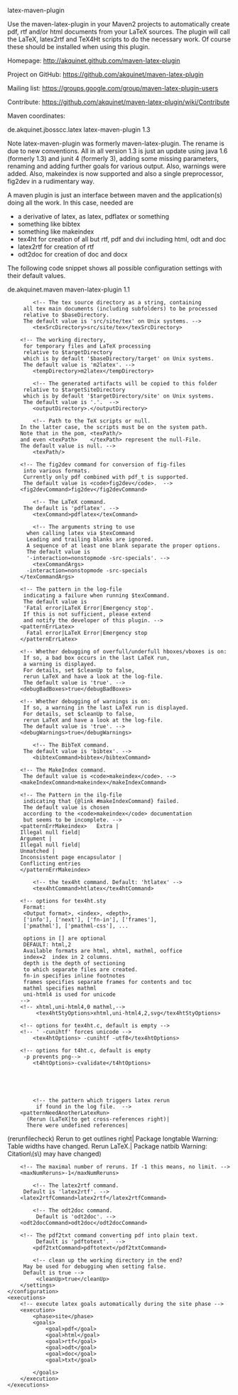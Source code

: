latex-maven-plugin

Use the maven-latex-plugin in your Maven2 projects to automatically create 
pdf, rtf and/or html documents from your LaTeX sources. 
The plugin will call the LaTeX, latex2rtf and TeX4Ht scripts 
to do the necessary work. 
Of course these should be installed when using this plugin. 

Homepage: http://akquinet.github.com/maven-latex-plugin

Project on GitHub: https://github.com/akquinet/maven-latex-plugin

Mailing list: https://groups.google.com/group/maven-latex-plugin-users

Contribute: https://github.com/akquinet/maven-latex-plugin/wiki/Contribute

Maven coordinates:

<dependency>
   <groupId>de.akquinet.jbosscc.latex</groupId>
   <artifactId>latex-maven-plugin</artifactId>
   <version>1.3</version> 
</dependency>

Note latex-maven-plugin was formerly maven-latex-plugin. 
The rename is due to new conventions. 
All in all version 1.3 is just an update 
using java 1.6 (formerly 1.3) and junit 4 (formerly 3), 
adding some missing parameters, 
renaming and adding further goals for various output. 
Also, warnings were added. 
Also, makeindex is now supported and also a single preprocessor, 
fig2dev in a rudimentary way. 

A maven plugin is just an interface between maven 
and the application(s) doing all the work. 
In this case, needed are 
- a derivative of latex, as latex, pdflatex or something 
- something like bibtex 
- something like makeindex 
- tex4ht for creation of all but rtf, pdf and dvi 
  including html, odt and doc 
- latex2rtf for creation of rtf 
- odt2doc for creation of doc and docx 


The following code snippet shows all possible configuration settings with their default values.

<plugin>
    <groupId>de.akquinet.maven</groupId>
    <artifactId>maven-latex-plugin</artifactId>
    <version>1.1</version>
    <configuration>
        <settings>

            <!-- The tex source directory as a string, containing 
		 all tex main documents (including subfolders) to be processed
		 relative to $baseDirectory. 
		 The default value is 'src/site/tex' on Unix systems. -->
            <texSrcDirectory>src/site/tex</texSrcDirectory>

	    <!-- The working directory, 
		 for temporary files and LaTeX processing 
		 relative to $targetDirectory 
		 which is by default '$baseDirectory/target' on Unix systems. 
		 The default value is 'm2latex'. -->
            <tempDirectory>m2latex</tempDirectory>

            <!-- The generated artifacts will be copied to this folder 
		 relative to $targetSiteDirectory 
		 which is by default '$targetDirectory/site' on Unix systems. 
		 The default value is '.'.  -->
            <outputDirectory>.</outputDirectory>

            <!-- Path to the TeX scripts or null. 
	   	In the latter case, the scripts must be on the system path. 
	  	Note that in the pom, <texPath/> 
		and even <texPath>    </texPath> represent the null-File. 
		The default value is null. -->
            <texPath/>

	    <!-- The fig2dev command for conversion of fig-files 
		 into various formats. 
		 Currently only pdf combined with pdf_t is supported. 
		 The default value is <code>fig2dev</code>.  -->
	    <fig2devCommand>fig2dev</fig2devCommand>
  
            <!-- The LaTeX command. 
		 The default is 'pdflatex'. -->
            <texCommand>pdflatex</texCommand>

            <!-- The arguments string to use 
		  when calling latex via $texCommand 
		  Leading and trailing blanks are ignored. 
		  A sequence of at least one blank separate the proper options. 
		  The default value is 
		  '-interaction=nonstopmode -src-specials'. -->
            <texCommandArgs>
	      -interaction=nonstopmode -src-specials
	    </texCommandArgs>

	    <!-- The pattern in the log-file 
		 indicating a failure when running $texCommand. 
		 The default value is 
		 'Fatal error|LaTeX Error|Emergency stop'. 
		 If this is not sufficient, please extend 
		 and notify the developer of this plugin. -->
	    <patternErrLatex>
	      Fatal error|LaTeX Error|Emergency stop
	    </patternErrLatex>

	    <!-- Whether debugging of overfull/underfull hboxes/vboxes is on: 
		 If so, a bad box occurs in the last LaTeX run, 
		 a warning is displayed. 
		 For details, set $cleanUp to false, 
		 rerun LaTeX and have a look at the log-file.
		 The default value is 'true'. -->
	    <debugBadBoxes>true</debugBadBoxes>

	    <!-- Whether debugging of warnings is on: 
		 If so, a warning in the last LaTeX run is displayed. 
		 For details, set $cleanUp to false, 
		 rerun LaTeX and have a look at the log-file. 
		 The default value is 'true'. -->
	    <debugWarnings>true</debugWarnings>

            <!-- The BibTeX command. 
		 The default value is 'bibtex'. -->
            <bibtexCommand>bibtex</bibtexCommand>

	    <!-- The MakeIndex command. 
		 The default value is <code>makeindex</code>. -->
	    <makeIndexCommand>makeindex</makeIndexCommand>

	    <!-- The Pattern in the ilg-file 
		 indicating that {@link #makeIndexCommand} failed. 
		 The default value is chosen 
		 according to the <code>makeindex</code> documentation 
		 but seems to be incomplete. -->
	    <patternErrMakeindex>	Extra |
	    Illegal null field|
	    Argument |
	    Illegal null field|
	    Unmatched |
	    Inconsistent page encapsulator |
	    Conflicting entries
	    </patternErrMakeindex>
 
            <!-- the tex4ht command. Default: 'htlatex' -->
            <tex4htCommand>htlatex</tex4htCommand>

	    <!-- options for tex4ht.sty
		 Format: 
		 <Output format>, <index>, <depth>, 
		 ['info'], ['next'], ['fn-in'], ['frames'], 
		 ['pmathml'], ['pmathml-css'], ...
		 
		 options in [] are optional 
		 DEFAULT: html,2 
		 Available formats are html, xhtml, mathml, ooffice 
		 index=2  index in 2 columns. 
		 depth is the depth of sectioning 
		 to which separate files are created. 
		 fn-in specifies inline footnotes 
		 frames specifies separate frames for contents and toc 
		 mathml specifies mathml 
		 uni-html4 is used for unicode
	    -->
	    <!-- xhtml,uni-html4,0 mathml,-->
             <tex4htStyOptions>xhtml,uni-html4,2,svg</tex4htStyOptions>

	    <!-- options for tex4ht.c, default is empty -->
	    <!-- ' -cunihtf' forces unicode -->
            <tex4htOptions> -cunihtf -utf8</tex4htOptions>

	    <!-- options for t4ht.c, default is empty 
		 -p prevents png-->
            <t4htOptions>-cvalidate</t4htOptions>
 




            <!-- the pattern which triggers latex rerun 
	    	 if found in the log file.  -->
	    <patternNeedAnotherLatexRun>
	      (Rerun (LaTeX|to get cross-references right)|
	      There were undefined references|
(rerunfilecheck)                Rerun to get outlines right|
Package longtable Warning: Table widths have changed. Rerun LaTeX.|
	      Package natbib Warning: Citation\\(s\\) may have changed)
	    </patternNeedAnotherLatexRun>

	    <!-- The maximal number of reruns. If -1 this means, no limit. -->
	    <maxNumReruns>-1</maxNumReruns>

            <!-- The latex2rtf command. 
		 Default is 'latex2rtf'. -->
 	    <latex2rtfCommand>latex2rtf</latex2rtfCommand>

            <!-- The odt2doc command. 
	    	 Default is 'odt2doc'. -->
	    <odt2docCommand>odt2doc</odt2docCommand>

	    <!-- The pdf2txt command converting pdf into plain text. 
	    	 Default is 'pdftotext'.  -->
            <pdf2txtCommand>pdftotext</pdf2txtCommand>

            <!-- clean up the working directory in the end? 
		 May be used for debugging when setting false. 
		 Default is true -->
             <cleanUp>true</cleanUp>
        </settings>
    </configuration>
    <executions>
        <!-- execute latex goals automatically during the site phase -->
        <execution>
            <phase>site</phase>
            <goals>
                <goal>pdf</goal>
                <goal>html</goal>
                <goal>rtf</goal>
                <goal>odt</goal>
                <goal>doc</goal>
                <goal>txt</goal>
<!--
here is a bug affecting goal odt: 
/usr/local/texlive/2014/texmf-dist/tex/generic/pgf/systemlayer/pgfsys-tex4ht.def
89c89
 \def\pgfsys@svg@newline{{?nl}} % replacement 
- - -
 \def\pgfsys@svg@newline{\Hnewline} % original 
-->
            </goals>
        </execution>
    </executions>
</plugin>


